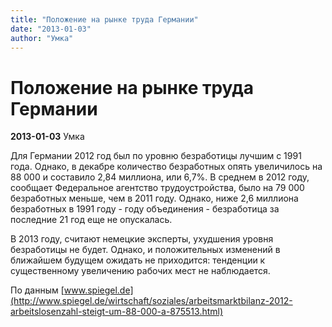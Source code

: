 ```yaml
---
title: "Положение на рынке труда Германии"
date: "2013-01-03"
author: "Умка"
---
```


# Положение на рынке труда Германии

**2013-01-03** Умка

Для Германии 2012 год был по уровню безработицы лучшим с 1991 года. Однако, в декабре количество безработных опять увеличилось на 88 000 и составило 2,84 миллиона, или 6,7%. В среднем в 2012 году, сообщает Федеральное агентство трудоустройства, было на 79 000 безработных меньше, чем в 2011 году. Однако, ниже 2,6 миллиона безработных в 1991 году - году объединения - безработица за последние 21 год еще не опускалась.

В 2013 году, считают немецкие эксперты, ухудшения уровня безработицы не будет. Однако, и положительных изменений в ближайшем будущем ожидать не приходится: тенденции к существенному увеличению рабочих мест не наблюдается.

По данным [www.spiegel.de](http://www.spiegel.de/wirtschaft/soziales/arbeitsmarktbilanz-2012-arbeitslosenzahl-steigt-um-88-000-a-875513.html)